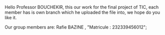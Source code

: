 Hello Professor BOUCHEKIR, this our work for the final project of TIC, each member has is own branch which he uploaded the file into, we hope do you like it.



Our group members are:
Rafie BAZINE , "Matricule : 232339456012";

